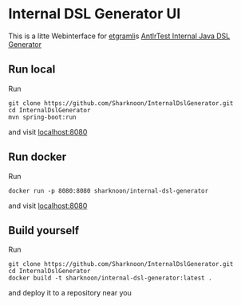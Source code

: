 # Internal DSL Generator UI
This is a litte Webinterface for [etgramli](https://github.com/etgramli)s [AntlrTest Internal Java DSL Generator](https://github.com/etgramli/AntlrTest)

## Run local
Run
```
git clone https://github.com/Sharknoon/InternalDslGenerator.git
cd InternalDslGenerator
mvn spring-boot:run
```
and visit [localhost:8080](http://localhost:8080)

## Run docker
Run
```
docker run -p 8080:8080 sharknoon/internal-dsl-generator
```
and visit [localhost:8080](http://localhost:8080)

## Build yourself
Run
```
git clone https://github.com/Sharknoon/InternalDslGenerator.git
cd InternalDslGenerator
docker build -t sharknoon/internal-dsl-generator:latest .
```
and deploy it to a repository near you
